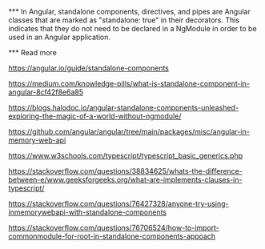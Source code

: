 *** In Angular, standalone components, directives, and pipes are Angular classes that are marked as "standalone: true" in their decorators. This indicates that they do not need to be declared in a NgModule in order to be used in an Angular application.

*** Read more

https://angular.io/guide/standalone-components

https://medium.com/knowledge-pills/what-is-standalone-component-in-angular-8cf42f8e6a85

https://blogs.halodoc.io/angular-standalone-components-unleashed-exploring-the-magic-of-a-world-without-ngmodule/

https://github.com/angular/angular/tree/main/packages/misc/angular-in-memory-web-api

https://www.w3schools.com/typescript/typescript_basic_generics.php

https://stackoverflow.com/questions/38834625/whats-the-difference-between-e/www.geeksforgeeks.org/what-are-implements-clauses-in-typescript/

https://stackoverflow.com/questions/76427328/anyone-try-using-inmemorywebapi-with-standalone-components

https://stackoverflow.com/questions/76706524/how-to-import-commonmodule-for-root-in-standalone-components-appoach
